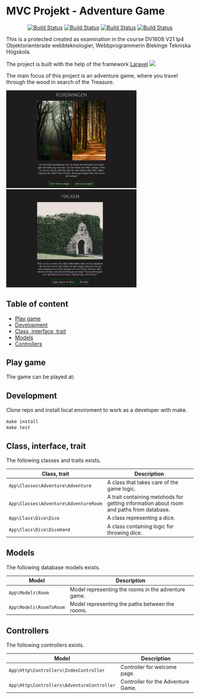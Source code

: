 # MVC Projekt - Adventure Game

<p align="center">
<a href="https://travis-ci.org/VeronicaAxelsson/mvc-projekt"><img src="https://travis-ci.org/VeronicaAxelsson/mvc-projekt.svg" alt="Build Status"></a>
<a href="https://scrutinizer-ci.com/g/VeronicaAxelsson/mvc-projekt/?branch=master"><img src="https://scrutinizer-ci.com/g/VeronicaAxelsson/mvc-projekt/badges/quality-score.png?b=main" alt="Build Status"></a>
<a href="https://scrutinizer-ci.com/g/VeronicaAxelsson/mvc-projekt/?branch=master""><img src="https://scrutinizer-ci.com/g/VeronicaAxelsson/mvc-projekt/badges/build.png?b=main" alt="Build Status"></a>
<a href="https://scrutinizer-ci.com/g/VeronicaAxelsson/mvc-projekt/?branch=master"><img src="https://scrutinizer-ci.com/g/VeronicaAxelsson/mvc-projekt/badges/coverage.png?b=main" alt="Build Status"></a>

This is a protected created as examination in the course DV1608 V21 lp4 Objektorienterade webbteknologier, Webbprogrammerin Blekinge Tekniska Högskola.

The project is built with the help of the framework [Laravel](https://laravel.com/) <img src="https://raw.githubusercontent.com/laravel/art/master/logo-lockup/5%20SVG/2%20CMYK/1%20Full%20Color/laravel-logolockup-cmyk-red.svg" width="200">

The main focus of this project is an adventure game, where you travel through the wood in search of the Treasure.

<img src="public/img/for_readme.jpg" alt="game" width="350"/> <img src="public/img/for_readme2.jpg" alt="game" width="350"/>



## Table of content
* [Play game](#play-game)
* [Development](#development)
* [Class, interface, trait](#class-interface-trait)
* [Models](#models)
* [Controllers](#controllers)



## Play game
The game can be played at:


## Development
Clone repo and install local enviroment to work as a developer with make.

```text
make install
make test
```

## Class, interface, trait
The following classes and traits exists.

| Class, trait                       | Description |
|------------------------------------|-------------|
| `App\Classes\Adventure\Adventure`            | A class that takes care of the game logic.  |
| `App\Classes\Adventure\AdventureRoom`        | A trait containing metohods for getting information about room and paths from database. |
| `App\Class\Dice\Dice`                        | A class representing a dice.
| `App\Class\Dice\DiceHand`                    | A class containing logic for throwing dice.

## Models
The following database models exists.

| Model                       | Description |
|------------------------------------|-------------|
| `App\Models\Room`            | Model representing the rooms in the adventure game.  |
| `App\Models\RoomToRoom`           | Model representing the paths between the rooms. |

## Controllers
The following controllers exists.

| Model                       | Description |
|------------------------------------|-------------|
| `App\Http\Controllers\IndexController`            | Controller for welcome page.  |
| `App\Http\Controllers\AdventureController`            | Controller for the Adventure Game. |
